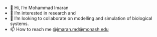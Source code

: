 - 👋 Hi, I’m Mohammad Imaran
- 👀 I’m interested in research and 
- 💞️ I’m looking to collaborate on modelling and simulation of biological systems.
- 📫 How to reach me @imaran.md@monash.edu
<!---
imaranresearch/imaranresearch is a ✨ special ✨ repository because its `README.md` (this file) appears on your GitHub profile.
You can click the Preview link to take a look at your changes.
--->
